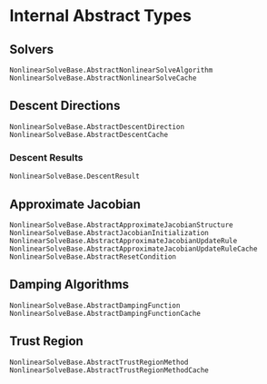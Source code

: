 # Internal Abstract Types

## Solvers

```@docs
NonlinearSolveBase.AbstractNonlinearSolveAlgorithm
NonlinearSolveBase.AbstractNonlinearSolveCache
```

## Descent Directions

```@docs
NonlinearSolveBase.AbstractDescentDirection
NonlinearSolveBase.AbstractDescentCache
```

### Descent Results

```@docs
NonlinearSolveBase.DescentResult
```

## Approximate Jacobian

```@docs
NonlinearSolveBase.AbstractApproximateJacobianStructure
NonlinearSolveBase.AbstractJacobianInitialization
NonlinearSolveBase.AbstractApproximateJacobianUpdateRule
NonlinearSolveBase.AbstractApproximateJacobianUpdateRuleCache
NonlinearSolveBase.AbstractResetCondition
```

## Damping Algorithms

```@docs
NonlinearSolveBase.AbstractDampingFunction
NonlinearSolveBase.AbstractDampingFunctionCache
```

## Trust Region

```@docs
NonlinearSolveBase.AbstractTrustRegionMethod
NonlinearSolveBase.AbstractTrustRegionMethodCache
```

